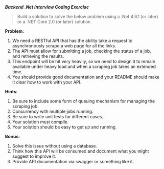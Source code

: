 ***Backend _.Net_ Interview Coding Exercise***

> Build a solution to solve the below problem using a .Net 4.6.1 (or later) or a .NET Core 2.0 (or later) solution.

**Problem:**
  1. We need a RESTful API that has the ability take a request to asynchronously scrape a web page for all the links.
  2. The API must allow for submitting a job, checking the status of a job, and retrieving the results.
  3. This endpoint will be hit very heavily, so we need to design it to remain available under heavy load and when a scraping job takes an extended time.
  4. You should provide good documentation and your README should make it clear how to work with your API.



**Hints:**
  1. Be sure to include some form of queuing mechanism for managing the scraping job.
  2. Concurrency with multiple jobs running.
  3. Be sure to write unit tests for different cases.
  4. Your solution must compile.
  5. Your solution should be easy to get up and running.

**Bonus:**
  1. Solve this issue without using a database.
  2. Think how this API will be consumed and document what you might suggest to improve it.
  3. Provide API documentation via swagger or something like it.
